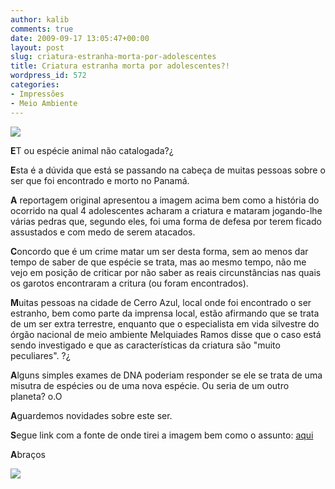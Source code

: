 ```yaml
---
author: kalib
comments: true
date: 2009-09-17 13:05:47+00:00
layout: post
slug: criatura-estranha-morta-por-adolescentes
title: Criatura estranha morta por adolescentes?!
wordpress_id: 572
categories:
- Impressões
- Meio Ambiente
---
```


[![](http://gazetaonline.globo.com/_midias/jpg/180144-4ab24930596d5.jpg)](http://gazetaonline.globo.com/_midias/jpg/180144-4ab24930596d5.jpg)




**E**T ou espécie animal não catalogada?¿




**E**sta é a dúvida que está se passando na cabeça de muitas pessoas sobre o ser que foi encontrado e morto no Panamá.




**A** reportagem original apresentou a imagem acima bem como a história do ocorrido na qual 4 adolescentes acharam a criatura e mataram jogando-lhe várias pedras que, segundo eles, foi uma forma de defesa por terem ficado assustados e com medo de serem atacados.




**C**oncordo que é um crime matar um ser desta forma, sem ao menos dar tempo de saber de que espécie se trata, mas ao mesmo tempo, não me vejo em posição de criticar por não saber as reais circunstâncias nas quais os garotos encontraram a critura (ou foram encontrados).




**M**uitas pessoas na cidade de Cerro Azul, local onde foi encontrado o ser estranho, bem como parte da imprensa local, estão afirmando que se trata de um ser extra terrestre, enquanto que o especialista em vida silvestre do órgão nacional de meio ambiente Melquiades Ramos disse que o caso está sendo investigado e que as características da criatura são "muito peculiares". ?¿




**A**lguns simples exames de DNA poderiam responder se ele se trata de uma misutra de espécies ou de uma nova espécie. Ou seria de um outro planeta? o.O




**A**guardemos novidades sobre este ser.




**S**egue link com a fonte de onde tirei a imagem bem como o assunto: [aqui](http://g1.globo.com/Noticias/PlanetaBizarro/0,,MUL1307808-6091,00.html)




**A**braços




![](http://www.marcelocavalcante.net/portal/imgs/userbar.gif)



